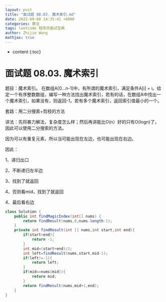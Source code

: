 ```yaml
---
layout: post
title: "面试题 08.03. 魔术索引.md"
date: 2022-09-08 14:35:41 +0800
categories: 算法
tags: leetcode 程序员面试宝典
author: Zhijie Wang
mathjax: true
---
```



* content
{:toc}














# 面试题 08.03. 魔术索引

题目：魔术索引。 在数组A[0...n-1]中，有所谓的魔术索引，满足条件A[i] = i。给定一个有序整数数组，编写一种方法找出魔术索引，若有的话，在数组A中找出一个魔术索引，如果没有，则返回-1。若有多个魔术索引，返回索引值最小的一个。

套路：用二分搜索+剪枝的方法

讲法：先将暴力解法，复杂度怎么样；然后再讲能比O(n）好的只有O(logn)了，因此可以使用二分搜索的方法。

因为可以有重复元素，所以当可能出现在左边，也可能出现在右边。

因此：

1、递归出口

2、不断递归左半边

3、找到了就返回

4、否则看mid，找到了就返回

4、最后看右边

```java
class Solution {
    public int findMagicIndex(int[] nums) {    
        return findResult(nums,0,nums.length-1);
    }
    private int findResult(int [] nums,int start,int end){
        if(start>end){
            return -1;
        }
        int mid=(start+end)/2;
        int left=findResult(nums,start,mid-1);
        if(left!=-1){
            return left;
        }
        if(mid==nums[mid]){
            return mid;
        }
        return findResult(nums,mid+1,end);
    }
}
```

